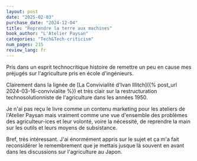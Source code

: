 ```yaml
---
layout: post
date: "2025-02-03"
purchase_date: "2024-12-04"
title: "Reprendre la terre aux machines"
book_author: "L'Atelier Paysan"
categories: "Tech&Tech-criticism"
num_pages: 215
review_lang: fr
---
```


Pris dans un esprit technocritique histoire de remettre un peu en cause mes préjugés sur l'agriculture pris en école d'ingénieurs.

Clairement dans la lignée de [La Convivialité d'Ivan Illitch]({% post_url 2024-03-16-convivialite %}) et très clair sur la restructuration technosolutionniste de l'agriculture dans les années 1950.

Je n'ai pas reçu le livre comme un contenu marketing pour les ateliers de l'Atelier Paysan mais vraiment comme une vue d'ensemble des problèmes des agriculteur-ices et leur volonté, voire la nécessité, de reprendre la main sur les outils et leurs moyens de subsistance.

Bref, très intéressant. J'ai énormément appris sur le sujet et ça m'a fait reconsidérer le remembrement que je mettais jusque là souvent en avant dans les discussions sur l'agriculture au Japon.